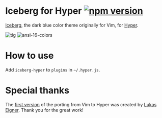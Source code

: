 # Iceberg for Hyper [![npm version](https://badge.fury.io/js/hyper-iceberg.svg)](https://badge.fury.io/js/hyper-iceberg)
[Iceberg][], the dark blue color theme originally for Vim, for [Hyper][].

![tig](https://user-images.githubusercontent.com/602961/38098998-66e4559c-33b4-11e8-89cb-850e6aaa5c77.png)
![ansi-16-colors](https://user-images.githubusercontent.com/602961/38098997-66b75c18-33b4-11e8-9db4-366d3d6081d3.png)


# How to use
Add `iceberg-hyper` to `plugins` in `~/.hyper.js`.


# Special thanks
The [first version][] of the porting from Vim to Hyper was created by [Lukas Eigner]. Thank you for the great work!


[Iceberg]:https://cocopon.github.io/iceberg.vim/
[Hyper]:https://hyper.is/
[first version]:https://github.com/1se/hyper-iceberg
[Lukas Eigner]:https://github.com/1se/
